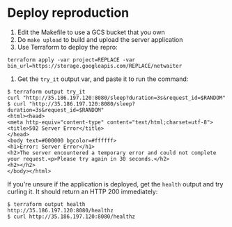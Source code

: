 # Deploy reproduction
1. Edit the Makefile to use a GCS bucket that you own
1. Do `make upload` to build and upload the server application
1. Use Terraform to deploy the repro:

  ```
  terraform apply -var project=REPLACE -var bin_url=https://storage.googleapis.com/REPLACE/netwaiter
  ```

1. Get the `try_it` output var, and paste it to run the command:

  ```
  $ terraform output try_it
  curl "http://35.186.197.120:8080/sleep?duration=3s&request_id=$RANDOM"
  $ curl "http://35.186.197.120:8080/sleep?duration=3s&request_id=$RANDOM"
  <html><head>
  <meta http-equiv="content-type" content="text/html;charset=utf-8">
  <title>502 Server Error</title>
  </head>
  <body text=#000000 bgcolor=#ffffff>
  <h1>Error: Server Error</h1>
  <h2>The server encountered a temporary error and could not complete your request.<p>Please try again in 30 seconds.</h2>
  <h2></h2>
  </body></html>
  ```

If you're unsure if the application is deployed, get the `health` output and try curling it. It should return an HTTP 200 immediately:

  ```
  $ terraform output health
  http://35.186.197.120:8080/healthz
  $ curl http://35.186.197.120:8080/healthz
  ```

